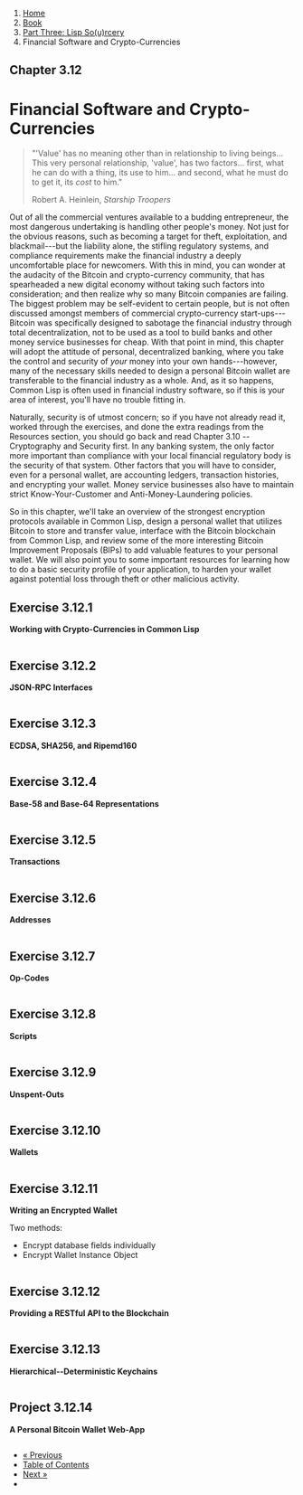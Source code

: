 <ol class="breadcrumb">
  <li><a href="/">Home</a></li>
  <li><a href="/book/">Book</a></li>
  <li><a href="/book/3-00-00-overview/">Part Three: Lisp So(u)rcery</a></li>
  <li class="active">Financial Software and Crypto-Currencies</li>
</ol>

## Chapter 3.12

# Financial Software and Crypto-Currencies

> "'Value' has no meaning other than in relationship to living beings... This very personal relationship, 'value', has two factors... first, what he can do with a thing, its use to him... and second, what he must do to get it, its <em>cost</em> to him."
> <footer>Robert A. Heinlein, <em>Starship Troopers</em></footer>

Out of all the commercial ventures available to a budding entrepreneur, the most dangerous undertaking is handling other people's money.  Not just for the obvious reasons, such as becoming a target for theft, exploitation, and blackmail---but the liability alone, the stifling regulatory systems, and compliance requirements make the financial industry a deeply uncomfortable place for newcomers.  With this in mind, you can wonder at the audacity of the Bitcoin and crypto-currency community, that has spearheaded a new digital economy without taking such factors into consideration; and then realize why so many Bitcoin companies are failing.  The biggest problem may be self-evident to certain people, but is not often discussed amongst members of commercial crypto-currency start-ups---Bitcoin was specifically designed to sabotage the financial industry through total decentralization, not to be used as a tool to build banks and other money service businesses for cheap.  With that point in mind, this chapter will adopt the attitude of personal, decentralized banking, where you take the control and security of *your* money into your own hands---however, many of the necessary skills needed to design a personal Bitcoin wallet are transferable to the financial industry as a whole.  And, as it so happens, Common Lisp is often used in financial industry software, so if this is your area of interest, you'll have no trouble fitting in.

Naturally, security is of utmost concern; so if you have not already read it, worked through the exercises, and done the extra readings from the Resources section, you should go back and read Chapter 3.10 -- Cryptography and Security first.  In any banking system, the only factor more important than compliance with your local financial regulatory body is the security of that system.  Other factors that you will have to consider, even for a personal wallet, are accounting ledgers, transaction histories, and encrypting your wallet.  Money service businesses also have to maintain strict Know-Your-Customer and Anti-Money-Laundering policies.

So in this chapter, we'll take an overview of the strongest encryption protocols available in Common Lisp, design a personal wallet that utilizes Bitcoin to store and transfer value, interface with the Bitcoin blockchain from Common Lisp, and review some of the more interesting Bitcoin Improvement Proposals (BIPs) to add valuable features to your personal wallet.  We will also point you to some important resources for learning how to do a basic security profile of your application, to harden your wallet against potential loss through theft or other malicious activity.

## Exercise 3.12.1

**Working with Crypto-Currencies in Common Lisp**

```lisp

```

## Exercise 3.12.2

**JSON-RPC Interfaces**

```lisp

```

## Exercise 3.12.3

**ECDSA, SHA256, and Ripemd160**

```lisp

```

## Exercise 3.12.4

**Base-58 and Base-64 Representations**

```lisp

```

## Exercise 3.12.5

**Transactions**

```lisp

```

## Exercise 3.12.6

**Addresses**

```lisp

```

## Exercise 3.12.7

**Op-Codes**

```lisp

```

## Exercise 3.12.8

**Scripts**

```lisp

```

## Exercise 3.12.9

**Unspent-Outs**

```lisp

```

## Exercise 3.12.10

**Wallets**

```lisp

```

## Exercise 3.12.11

**Writing an Encrypted Wallet**

Two methods:

* Encrypt database fields individually
* Encrypt Wallet Instance Object

```lisp

```

## Exercise 3.12.12

**Providing a RESTful API to the Blockchain**

```lisp

```

## Exercise 3.12.13

**Hierarchical--Deterministic Keychains**

```lisp

```

## Project 3.12.14

**A Personal Bitcoin Wallet Web-App**

```lisp

```

<ul class="pager">
  <li class="previous"><a href="/book/3-11-00-cryptosec/">&laquo; Previous</a></li>
  <li><a href="/book/">Table of Contents</a></li>
  <li class="next"><a href="/book/3-13-00-scientific-computing/">Next &raquo;</a><li>
</ul>
